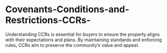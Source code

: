# Covenants-Conditions-and-Restrictions-CCRs-
Understanding CCRs is essential for buyers to ensure the property aligns with their expectations and plans. By maintaining standards and enforcing rules, CCRs aim to preserve the community’s value and appeal.
